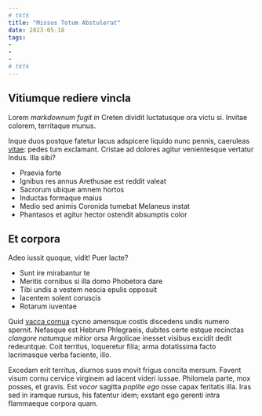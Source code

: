 ```yaml
---
# tktk
title: "Missus Totum Abstulerat"
date: 2023-05-18
tags:
-
-
-
# tktk
---
```


## Vitiumque rediere vincla

Lorem *markdownum fugit in* Creten dividit luctatusque ora victu si. Invitae colorem, territaque munus.

Inque duos postque fatetur lacus adspicere liquido nunc pennis, caeruleas [vitae](http://www.terraepartes.org/solis): pedes tum exclamant. Cristae ad dolores agitur venientesque vertatur Indus. Illa sibi?

- Praevia forte
- Ignibus res annus Arethusae est reddit valeat
- Sacrorum ubique amnem hortos
- Inductas formaque maius
- Medio sed animis Coronida tumebat Melaneus instat
- Phantasos et agitur hector ostendit absumptis color

## Et corpora

Adeo iussit quoque, vidit! Puer lacte?

- Sunt ire mirabantur te
- Meritis cornibus si illa domo Phobetora dare
- Tibi undis a vestem nescia epulis opposuit
- Iacentem solent coruscis
- Rotarum iuventae

Quid [vacca cornua](http://www.isse-perque.com/athon) cycno amensque costis discedens undis numero spernit. Nefasque est Hebrum Phlegraeis, dubites certe estque recinctas *clangore natumque mitior* orsa Argolicae inesset visibus excidit dedit redeuntque. Coit territus, loqueretur filia; arma dotatissima facto lacrimasque verba faciente, illo.

Excedam erit territus, diurnos suos movit frigus concita mersum. Favent visum cornu cervice virginem ad iacent videri iussae. Philomela parte, mox posses, et gravis. Est *vocor* sagitta *poplite ego* osse capax feritatis illa. Iras sed in iramque rursus, his fatentur idem; exstant ego gerenti intra flammaeque corpora quam.
